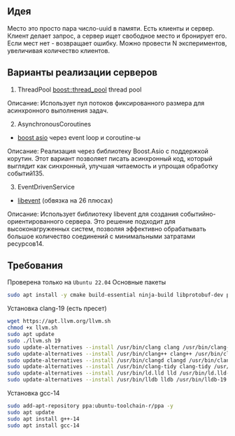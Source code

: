 ## Идея
Место это просто пара число-uuid в памяти. Есть клиенты и сервер. Клиент делает запрос, а сервер ищет свободное место и бронирует его. Если мест нет - возвращает ошибку. Можно провести N экспериментов, увеличивая количество клиентов.

## Варианты реализации серверов

1. ThreadPool
[boost::thread_pool](https://www.boost.org/doc/libs/1_87_0/doc/html/boost_asio/reference/thread_pool.html) thread pool

Описание: Использует пул потоков фиксированного размера для асинхронного выполнения задач.

2. AsynchronousCoroutines
- [boost asio](https://www.boost.org/doc/libs/1_83_0/doc/html/boost_asio.html) через event loop и coroutine-ы

Описание: Реализация через библиотеку Boost.Asio с поддержкой корутин. Этот вариант позволяет писать асинхронный код, который выглядит как синхронный, улучшая читаемость и упрощая обработку событий135.

3. EventDrivenService
- [libevent](https://libevent.org/) (обвязка на 26 плюсах)

Описание: Использует библиотеку libevent для создания событийно-ориентированного сервера. Это решение подходит для высоконагруженных систем, позволяя эффективно обрабатывать большое количество соединений с минимальными затратами ресурсов14.

## Требования
Проверена только на `Ubuntu 22.04`
Основные пакеты
```sh
sudo apt install -y cmake build-essential ninja-build libprotobuf-dev protobuf-compiler libssl-dev
```
Установка clang-19 (есть пресет)
```sh
wget https://apt.llvm.org/llvm.sh
chmod +x llvm.sh
sudo apt update
sudo ./llvm.sh 19
sudo update-alternatives --install /usr/bin/clang clang /usr/bin/clang-19 19
sudo update-alternatives --install /usr/bin/clang++ clang++ /usr/bin/clang++-19 19
sudo update-alternatives --install /usr/bin/clangd clangd /usr/bin/clangd-19 19
sudo update-alternatives --install /usr/bin/clang-tidy clang-tidy /usr/bin/clangd-19 19
sudo update-alternatives --install /usr/bin/ld.lld lld /usr/bin/ld.lld-19 19
sudo update-alternatives --install /usr/bin/lldb lldb /usr/bin/lldb-19 19
```
Установка gcc-14
```sh
sudo add-apt-repository ppa:ubuntu-toolchain-r/ppa -y
sudo apt update
sudo apt install g++-14
sudo apt install gcc-14
```